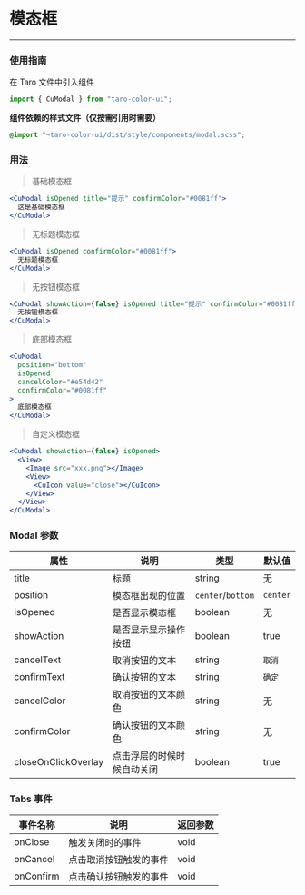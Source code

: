 # 模态框

---

### 使用指南

在 Taro 文件中引入组件

```js
import { CuModal } from "taro-color-ui";
```

**组件依赖的样式文件（仅按需引用时需要）**

```scss
@import "~taro-color-ui/dist/style/components/modal.scss";
```

### 用法

> 基础模态框

```jsx
<CuModal isOpened title="提示" confirmColor="#0081ff">
  这是基础模态框
</CuModal>
```

> 无标题模态框

```jsx
<CuModal isOpened confirmColor="#0081ff">
  无标题模态框
</CuModal>
```

> 无按钮模态框

```jsx
<CuModal showAction={false} isOpened title="提示" confirmColor="#0081ff">
  无按钮模态框
</CuModal>
```

> 底部模态框

```jsx
<CuModal
  position="bottom"
  isOpened
  cancelColor="#e54d42"
  confirmColor="#0081ff"
>
  底部模态框
</CuModal>
```

> 自定义模态框

```jsx
<CuModal showAction={false} isOpened>
  <View>
    <Image src="xxx.png"></Image>
    <View>
      <CuIcon value="close"></CuIcon>
    </View>
  </View>
</CuModal>
```

### Modal 参数

| 属性                | 说明                       | 类型              | 默认值   |
| ------------------- | -------------------------- | ----------------- | -------- |
| title               | 标题                       | string            | 无       |
| position            | 模态框出现的位置           | `center`/`bottom` | `center` |
| isOpened            | 是否显示模态框             | boolean           | 无       |
| showAction          | 是否显示显示操作按钮       | boolean           | true     |
| cancelText          | 取消按钮的文本             | string            | `取消`   |
| confirmText         | 确认按钮的文本             | string            | `确定`   |
| cancelColor         | 取消按钮的文本颜色         | string            | 无       |
| confirmColor        | 确认按钮的文本颜色         | string            | 无       |
| closeOnClickOverlay | 点击浮层的时候时候自动关闭 | boolean           | true     |

### Tabs 事件

| 事件名称  | 说明                   | 返回参数 |
| --------- | ---------------------- | -------- |
| onClose   | 触发关闭时的事件       | void     |
| onCancel  | 点击取消按钮触发的事件 | void     |
| onConfirm | 点击确认按钮触发的事件 | void     |
